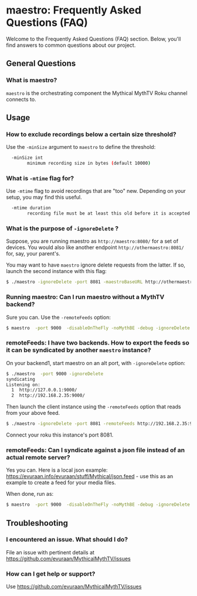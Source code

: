 # maestro: Frequently Asked Questions (FAQ)

Welcome to the Frequently Asked Questions (FAQ) section. Below, you'll find answers to common questions about our project.

## General Questions

### What is maestro?

`maestro` is the orchestrating component the Mythical MythTV Roku channel connects to.

## Usage

### How to exclude recordings below a certain size threshold?

Use the `-minSize` argument to `maestro` to define the threshold: 
```bash
  -minSize int
        minimum recording size in bytes (default 10000)
```

### What is `-mtime` flag for?

Use `-mtime` flag to avoid recordings that are "too" new. Depending on your setup, you may find this useful.

```bash
  -mtime duration
        recording file must be at least this old before it is accepted for playback (default 1h0m0s)
```

### What is the purpose of `-ignoreDelete` ?

Suppose, you are running maestro as `http://maestro:8080/` for a set of devices. You would also like another endpoint `http://othermaestro:8081/` for, say, your parent's. 

You may want to have `maestro` ignore delete requests from the latter. If so, launch the second instance with this flag:

```bash
$ ./maestro -ignoreDelete -port 8081 -maestroBaseURL http://othermaestro:8081/
```
### Running maestro: Can I run maestro without a MythTV backend?
Sure you can. Use the `-remoteFeeds` option:

```bash
$ maestro  -port 9000  -disableOnTheFly -noMythBE -debug -ignoreDelete  -remoteFeeds https://evuraan.info/evuraan/stuff/Mythical/json.feed
```
### remoteFeeds: I have two backends. How to export the feeds so it can be syndicated by another `maestro` instance?
On your backend1, start maestro on an alt port, with `-ignoreDelete` option:
```bash
$ ./maestro  -port 9000 -ignoreDelete 
syndicating 
Listening on:
  1  http://127.0.0.1:9000/
  2  http://192.168.2.35:9000/
```
Then launch the client instance using the `-remoteFeeds` option that reads from your above feed.
```bash
$ ./maestro -ignoreDelete -port 8081 -remoteFeeds http://192.168.2.35:9000/feed 
```
Connect your roku this instance's port 8081. 
### remoteFeeds: Can I syndicate against a json file instead of an actual remote server? 
Yes you can. Here is a local json example: https://evuraan.info/evuraan/stuff/Mythical/json.feed - use this as an example to create a feed for your media files. 

When done, run as:
```bash
$ maestro  -port 9000  -disableOnTheFly -noMythBE -debug -ignoreDelete  -remoteFeeds http://yourbox/yourfeed.json
```

## Troubleshooting

### I encountered an issue. What should I do?

File an issue with pertinent details at https://github.com/evuraan/MythicalMythTV/issues

### How can I get help or support?

Use  https://github.com/evuraan/MythicalMythTV/issues


